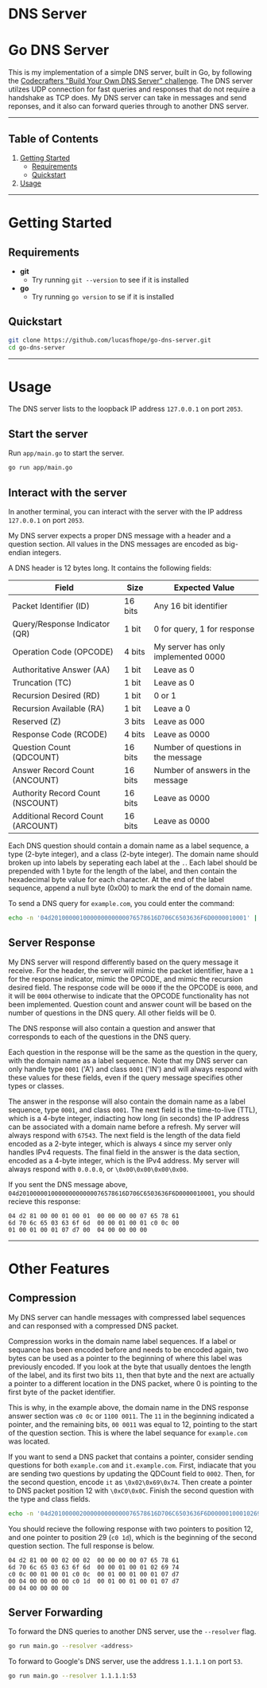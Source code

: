 # DNS Server

# Go DNS Server

This is my implementation of a simple DNS server, built in Go, by following the [Codecrafters "Build Your Own DNS Server" challenge](https://app.codecrafters.io/courses/dns-server). The DNS server utilzes UDP connection for fast queries and responses that do not require a handshake as TCP does. My DNS server can take in messages and send reponses, and it also can forward queries through to another DNS server.

---

## Table of Contents

1. [Getting Started](#getting-started)
   - [Requirements](#requirements)
   - [Quickstart](#quickstart)
2. [Usage](#usage)


---

# Getting Started

## Requirements

- **git**
    - Try running `git --version` to see if it is installed
- **go**
    - Try running `go version` to se if it is installed

## Quickstart

```bash
git clone https://github.com/lucasfhope/go-dns-server.git
cd go-dns-server
```

---

# Usage

The DNS server lists to the loopback IP address `127.0.0.1` on port `2053`.

## Start the server

Run `app/main.go` to start the server.

```bash
go run app/main.go
```

## Interact with the server

In another terminal, you can interact with the server with the IP address `127.0.0.1` on port `2053`.

My DNS server expects a proper DNS message with a header and a question section. All values in the DNS messages are encoded as big-endian integers.

A DNS header is 12 bytes long. It contains the following fields:

| Field |	Size | Expected Value |
| ----- | ---- | --------------- |
| Packet Identifier (ID) | 16 bits | Any 16 bit identifier |
| Query/Response Indicator (QR) |	1 bit	| 0 for query, 1 for response |
| Operation Code (OPCODE) | 4 bits | My server has only implemented 0000 |
| Authoritative Answer (AA)	| 1 bit	| Leave as 0 |
| Truncation (TC)	| 1 bit	| Leave as 0 |
| Recursion Desired (RD) | 1 bit	| 0 or 1 |
| Recursion Available (RA)	| 1 bit	| Leave a 0 |
| Reserved (Z)	| 3 bits | Leave as 000 |
| Response Code (RCODE)	| 4 bits | Leave as 0000 |
| Question Count (QDCOUNT)	| 16 bits	| Number of questions in the message |
| Answer Record Count (ANCOUNT) |	16 bits	| Number of answers in the message |
| Authority Record Count (NSCOUNT) | 16 bits	| Leave as 0000 |
| Additional Record Count (ARCOUNT)	| 16 bits	| Leave as 0000 |

Each DNS question should contain a domain name as a label sequence, a type (2-byte integer), and a class (2-byte integer). The domain name should broken up into labels by seperating each label at the `.`. Each label should be prepended with 1 byte for the length of the label, and then contain the hexadecimal byte value for each character. At the end of the label sequence, append a null byte (0x00) to mark the end of the domain name.

To send a DNS query for `example.com`, you could enter the command:

```bash
echo -n '04d201000001000000000000076578616D706C6503636F6D0000010001' | xxd -r -p | nc -u -w 1 127.0.0.1 2053 | hexdump -C
```

## Server Response

My DNS server will respond differently based on the query message it receive. For the header, the server will mimic the packet identifier, have a `1` for the response indicator, mimic the OPCODE, and mimic the recursion desired field. The response code will be `0000` if the the OPCODE is `0000`, and it will be `0004` otherwise to indicate that the OPCODE functionality has not been implemented. Question count and answer count will be based on the number of questions in the DNS query. All other fields will be 0.

The DNS response will also contain a question and answer that corresponds to each of the questions in the DNS query.

Each question in the response will be the same as the question in the query, with the domain name as a label sequence. Note that my DNS server can only handle type `0001` ('A') and class `0001` ('IN') and will always respond with these values for these fields, even if the query message specifies other types or classes. 

The answer in the response will also contain the domain name as a label sequence, type `0001`, and class `0001`. The next field is the time-to-live (TTL), which is a 4-byte integer, indiacting how long (in seconds) the IP address can be associated with a domain name before a refresh. My server will always respond with `67543`. The next field is the length of the data field encoded as a 2-byte integer, which is always `4` since my server only handles IPv4 requests. The final field in the answer is the data section, encoded as a 4-byte integer, which is the IPv4 address. My server will always respond with `0.0.0.0`, or `\0x00\0x00\0x00\0x00`.

If you sent the DNS message above, `04d201000001000000000000076578616D706C6503636F6D0000010001`, you should recieve this response:

```
04 d2 81 00 00 01 00 01  00 00 00 00 07 65 78 61
6d 70 6c 65 03 63 6f 6d  00 00 01 00 01 c0 0c 00 
01 00 01 00 01 07 d7 00  04 00 00 00 00 
```

---

# Other Features

## Compression

My DNS server can handle messages with compressed label sequences and can responsed with a compressed DNS packet. 

Compression works in the domain name label sequences. If a label or sequance has been encoded before and needs to be encoded again, two bytes can be used as a pointer to the beginning of where this label was previously encoded. If you look at the byte that usually dentoes the length of the label, and its first two bits `11`, then that byte and the next are actually a pointer to a different location in the DNS packet, where 0 is pointing to the first byte of the packet identifier.

This is why, in the example above, the domain name in the DNS response answer section was `c0 0c` or `1100 0011`. The `11` in the beginning indicated a pointer, and the remaining bits, `00 0011` was equal to 12, pointing to the start of the question section. This is where the label sequance for `example.com` was located. 

If you want to send a DNS packet that contains a pointer, consider sending questions for both `example.com` and `it.example.com`. First, indiacate that you are sending two questions by updating the QDCount field to `0002`. Then, for the second question, encode `it` as `\0x02\0x69\0x74`. Then create a pointer to DNS packet position 12 with `\0xC0\0x0C`. Finish the second question with the type and class fields.

```bash
echo -n '04d201000002000000000000076578616D706C6503636F6D0000010001026974C00C00010001' | xxd -r -p | nc -u -w 1 127.0.0.1 2053 | hexdump -C
```

You should recieve the following response with two pointers to position 12, and one pointer to position 29 (`c0 1d`), which is the beginning of the second question section. The full response is below.

```
04 d2 81 00 00 02 00 02  00 00 00 00 07 65 78 61
6d 70 6c 65 03 63 6f 6d  00 00 01 00 01 02 69 74
c0 0c 00 01 00 01 c0 0c  00 01 00 01 00 01 07 d7
00 04 00 00 00 00 c0 1d  00 01 00 01 00 01 07 d7
00 04 00 00 00 00
```

## Server Forwarding

To forward the DNS queries to another DNS server, use the `--resolver` flag.

```bash
go run main.go --resolver <address>
```

To forward to Google's DNS server, use the address `1.1.1.1` on port `53`.

```bash
go run main.go --resolver 1.1.1.1:53
```
